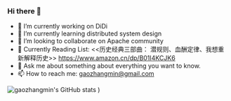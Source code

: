 ### Hi there 👋

- 🔭 I’m currently working on DiDi
- 🌱 I’m currently learning distributed system design
- 👯 I’m looking to collaborate on Apache community
- 🤔 Currently Reading List: <<历史经典三部曲： 潜规则、血酬定律、我想重新解释历史>> https://www.amazon.cn/dp/B01I4KCJK6 
- 💬 Ask me about something about everything you want to know.
- 📫 How to reach me: gaozhangmin@gmail.com

![gaozhangmin's GitHub stats](https://github-readme-stats.vercel.app/api?username=gaozhangmin&count_private=true&theme=tokyonight&show_icons=true)
)
